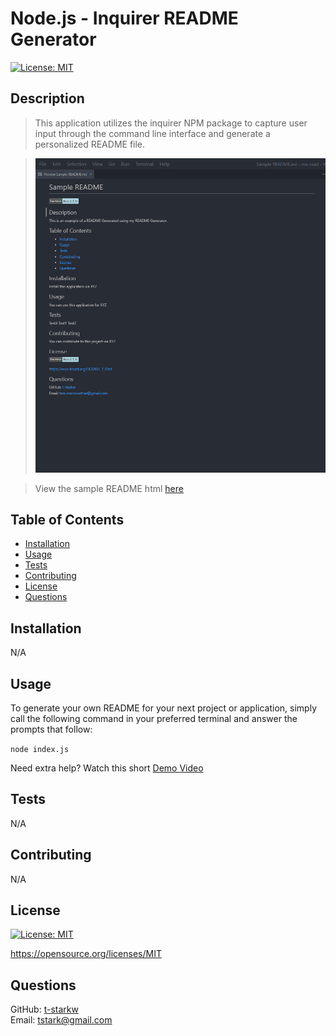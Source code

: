 # Node.js - Inquirer README Generator
  [![License: MIT](https://img.shields.io/badge/License-MIT-yellow.svg)](https://opensource.org/licenses/MIT)

  ## Description
  >This application utilizes the inquirer NPM package to capture user input through the command line interface and generate a personalized README file.

  >![](./assets/demo-img.png)<br>

  >View the sample README html [here](./assets/Sample%20README.md)

  ## Table of Contents
  * [Installation](#installation)
  * [Usage](#usage)
  * [Tests](#tests)
  * [Contributing](#contributing)
  * [License](#license)
  * [Questions](#questions)

  ## Installation
  N/A

  ## Usage
  To generate your own README for your next project or application, simply call the following command in your preferred terminal and answer the prompts that follow:
  
  `node index.js`

  Need extra help? Watch this short [Demo Video](https://drive.google.com/file/d/1xqRm4YAqF8etOt5P_wQyoqKfctL2Abuy/view)

  ## Tests
  N/A

  ## Contributing
  N/A

  ## License
  [![License: MIT](https://img.shields.io/badge/License-MIT-yellow.svg)](https://opensource.org/licenses/MIT)
  
  https://opensource.org/licenses/MIT 
    

  ## Questions
  GitHub: [t-starkw](https://github.com/t-starkw) <br>
  Email: tstark@gmail.com
